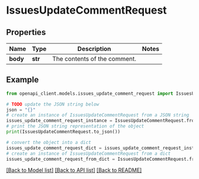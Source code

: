 # IssuesUpdateCommentRequest


## Properties

Name | Type | Description | Notes
------------ | ------------- | ------------- | -------------
**body** | **str** | The contents of the comment. | 

## Example

```python
from openapi_client.models.issues_update_comment_request import IssuesUpdateCommentRequest

# TODO update the JSON string below
json = "{}"
# create an instance of IssuesUpdateCommentRequest from a JSON string
issues_update_comment_request_instance = IssuesUpdateCommentRequest.from_json(json)
# print the JSON string representation of the object
print(IssuesUpdateCommentRequest.to_json())

# convert the object into a dict
issues_update_comment_request_dict = issues_update_comment_request_instance.to_dict()
# create an instance of IssuesUpdateCommentRequest from a dict
issues_update_comment_request_from_dict = IssuesUpdateCommentRequest.from_dict(issues_update_comment_request_dict)
```
[[Back to Model list]](../README.md#documentation-for-models) [[Back to API list]](../README.md#documentation-for-api-endpoints) [[Back to README]](../README.md)


